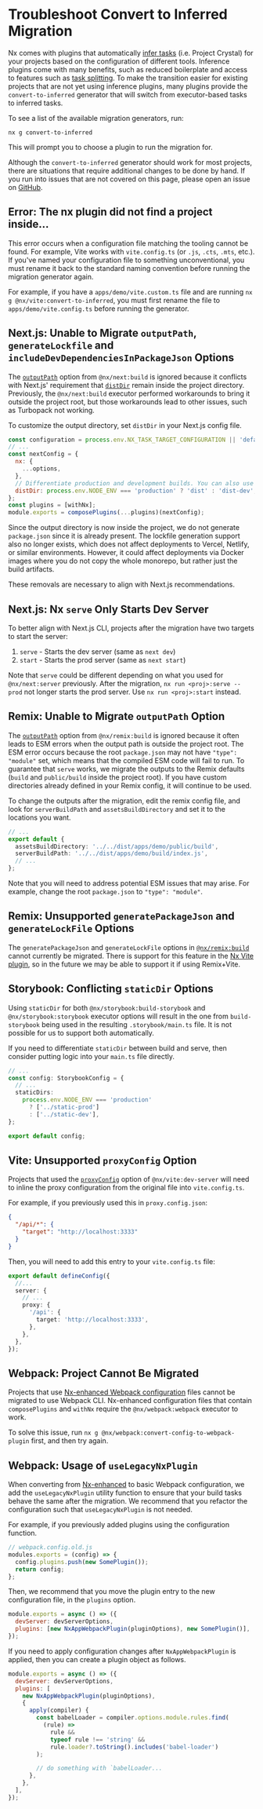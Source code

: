 # Troubleshoot Convert to Inferred Migration

Nx comes with plugins that automatically [infer tasks](/concepts/inferred-tasks) (i.e. Project Crystal) for your
projects based on the configuration of different tools. Inference plugins come with many benefits, such as reduced
boilerplate and access to features such as [task splitting](/ci/features/split-e2e-tasks). To make the transition easier
for existing projects that are not yet using inference plugins, many plugins provide the `convert-to-inferred` generator
that will switch from executor-based tasks to inferred tasks.

To see a list of the available migration generators, run:

```shell
nx g convert-to-inferred
```

This will prompt you to choose a plugin to run the migration for.

Although the `convert-to-inferred` generator should work for most projects, there are situations that require additional
changes to be done by hand. If you run into issues that are not covered on this page, please open an issue
on [GitHub](https://github.com/nrwl/nx/issues).

## Error: The nx plugin did not find a project inside...

This error occurs when a configuration file matching the tooling cannot be found. For example, Vite works
with `vite.config.ts` (or `.js`, `.cts`, `.mts`, etc.). If you've named your configuration file to something
unconventional, you must rename it back to the standard naming convention before running the migration generator again.

For example, if you have a `apps/demo/vite.custom.ts` file and are running `nx g @nx/vite:convert-to-inferred`, you must
first rename the file to `apps/demo/vite.config.ts` before running the generator.

## Next.js: Unable to Migrate `outputPath`, `generateLockfile` and `includeDevDependenciesInPackageJson` Options

The [`outputPath`](/nx-api/remix/executors/build#outputpath) option from `@nx/next:build` is ignored because it
conflicts with Next.js' requirement that [`distDir`](https://nextjs.org/docs/app/api-reference/next-config-js/distDir)
remain inside the project directory. Previously, the `@nx/next:build` executor performed workarounds to bring it outside
the project root, but those workarounds lead to other issues, such as Turbopack not working.

To customize the output directory, set `distDir` in your Next.js config file.

```js
const configuration = process.env.NX_TASK_TARGET_CONFIGURATION || 'default';
// ...
const nextConfig = {
  nx: {
    ...options,
  },
  // Differentiate production and development builds. You can also use the `configuration` variable that will match the `--configuration` option passed to Nx.
  distDir: process.env.NODE_ENV === 'production' ? 'dist' : 'dist-dev',
};
const plugins = [withNx];
module.exports = composePlugins(...plugins)(nextConfig);
```

Since the output directory is now inside the project, we do not generate `package.json` since it is already present. The
lockfile generation support also no longer exists, which does not affect deployments to Vercel, Netlify, or similar
environments. However, it could affect deployments via Docker images where you do not copy the whole monorepo, but
rather just the build artifacts.

These removals are necessary to align with Next.js recommendations.

## Next.js: Nx `serve` Only Starts Dev Server

To better align with Next.js CLI, projects after the migration have two targets to start the server:

1. `serve` - Starts the dev server (same as `next dev`)
2. `start` - Starts the prod server (same as `next start`)

Note that `serve` could be different depending on what you used for `@nx/next:server` previously. After the
migration, `nx run <proj>:serve --prod` not longer starts the prod server. Use `nx run <proj>:start` instead.

## Remix: Unable to Migrate `outputPath` Option

The [`outputPath`](/nx-api/remix/executors/build#outputpath) option from `@nx/remix:build` is ignored because it often
leads to ESM errors when the output path is outside the project root. The ESM error occurs because the
root `package.json` may not have `"type": "module"` set, which means that the compiled ESM code will fail to run. To
guarantee that `serve` works, we migrate the outputs to the Remix defaults (`build` and `public/build` inside the
project root). If you have custom directories already defined in your Remix config, it will continue to be used.

To change the outputs after the migration, edit the remix config file, and look for `serverBuildPath`
and `assetsBuildDirectory` and set it to the locations you want.

```ts
// ...
export default {
  assetsBuildDirectory: '../../dist/apps/demo/public/build',
  serverBuildPath: '../../dist/apps/demo/build/index.js',
  // ...
};
```

Note that you will need to address potential ESM issues that may arise. For example, change the root `package.json`
to `"type": "module"`.

## Remix: Unsupported `generatePackageJson` and `generateLockFile` Options

The `generatePackageJson` and `generateLockFile` options in [`@nx/remix:build`](/nx-api/remix/executors/build) cannot
currently be migrated. There is support for this feature in
the [Nx Vite plugin](/recipes/vite/configure-vite#typescript-paths), so in the future we may be able to support it if
using Remix+Vite.

## Storybook: Conflicting `staticDir` Options

Using `staticDir` for both `@nx/storybook:build-storybook` and `@nx/storybook:storybook` executor options will result in
the one from `build-storybook` being used in the resulting `.storybook/main.ts` file. It is not possible for us to
support both automatically.

If you need to differentiate `staticDir` between build and serve, then consider putting logic into your `main.ts` file
directly.

```ts
// ...
const config: StorybookConfig = {
  // ...
  staticDirs:
    process.env.NODE_ENV === 'production'
      ? ['../static-prod']
      : ['../static-dev'],
};

export default config;
```

## Vite: Unsupported `proxyConfig` Option

Projects that used the [`proxyConfig`](/nx-api/vite/executors/dev-server#proxyconfig) option of `@nx/vite:dev-server`
will need to inline the proxy configuration from the original file into `vite.config.ts`.

For example, if you previously used this in `proxy.config.json`:

```json
{
  "/api/*": {
    "target": "http://localhost:3333"
  }
}
```

Then, you will need to add this entry to your `vite.config.ts` file:

```ts
export default defineConfig({
  //...
  server: {
    // ...
    proxy: {
      '/api': {
        target: 'http://localhost:3333',
      },
    },
  },
});
```

## Webpack: Project Cannot Be Migrated

Projects that
use [Nx-enhanced Webpack configuration](/recipes/webpack/webpack-config-setup#nxenhanced-configuration-with-composable-plugins)
files cannot be migrated to use Webpack CLI. Nx-enhanced configuration files that contain `composePlugins` and `withNx`
require the `@nx/webpack:webpack` executor to work.

To solve this issue, run `nx g @nx/webpack:convert-config-to-webpack-plugin` first, and then try again.

## Webpack: Usage of `useLegacyNxPlugin`

When converting
from [Nx-enhanced](/recipes/webpack/webpack-config-setup#nxenhanced-configuration-with-composable-plugins) to basic
Webpack configuration, we add the `useLegacyNxPlugin` utility function to
ensure that your build tasks behave the same after the migration. We recommend that you refactor the configuration such
that `useLegacyNxPlugin` is not needed.

For example, if you previously added plugins using the configuration function.

```js
// webpack.config.old.js
modules.exports = (config) => {
  config.plugins.push(new SomePlugin());
  return config;
};
```

Then, we recommend that you move the plugin entry to the new configuration file, in the `plugins` option.

```js
module.exports = async () => ({
  devServer: devServerOptions,
  plugins: [new NxAppWebpackPlugin(pluginOptions), new SomePlugin()],
});
```

If you need to apply configuration changes after `NxAppWebpackPlugin` is applied, then you can create a plugin object as
follows.

```js
module.exports = async () => ({
  devServer: devServerOptions,
  plugins: [
    new NxAppWebpackPlugin(pluginOptions),
    {
      apply(compiler) {
        const babelLoader = compiler.options.module.rules.find(
          (rule) =>
            rule &&
            typeof rule !== 'string' &&
            rule.loader?.toString().includes('babel-loader')
        );

        // do something with `babelLoader...
      },
    },
  ],
});
```
